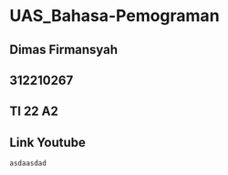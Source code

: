 # UAS_Bahasa-Pemograman
## Dimas Firmansyah
## 312210267
## TI 22 A2
## Link Youtube
```
asdaasdad
```
